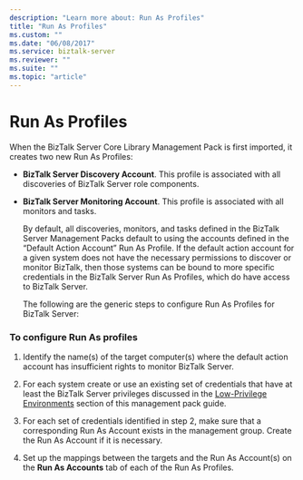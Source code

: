 ```yaml
---
description: "Learn more about: Run As Profiles"
title: "Run As Profiles"
ms.custom: ""
ms.date: "06/08/2017"
ms.service: biztalk-server
ms.reviewer: ""
ms.suite: ""
ms.topic: "article"
---
```

# Run As Profiles
When the BizTalk Server Core Library Management Pack is first imported, it creates two new Run As Profiles:  
  
- **BizTalk Server Discovery Account**. This profile is associated with all discoveries of BizTalk Server role components.  
  
- **BizTalk Server Monitoring Account**. This profile is associated with all monitors and tasks.  
  
  By default, all discoveries, monitors, and tasks defined in the BizTalk Server Management Packs default to using the accounts defined in the “Default Action Account” Run As Profile.  If the default action account for a given system does not have the necessary permissions to discover or monitor BizTalk, then those systems can be bound to more specific credentials in the BizTalk Server Run As Profiles, which do have access to BizTalk Server.  
  
  The following are the generic steps to configure Run As Profiles for BizTalk Server:  
  
### To configure Run As profiles  
  
1.  Identify the name(s) of the target computer(s) where the default action account has insufficient rights to monitor BizTalk Server.  
  
2.  For each system create or use an existing set of credentials that have at least the BizTalk Server privileges discussed in the [Low-Privilege Environments](../technical-guides/low-privilege-environments.md) section of this management pack guide.  
  
3.  For each set of credentials identified in step 2, make sure that a corresponding Run As Account exists in the management group. Create the Run As Account if it is necessary.  
  
4.  Set up the mappings between the targets and the Run As Account(s) on the **Run As Accounts** tab of each of the Run As Profiles.

